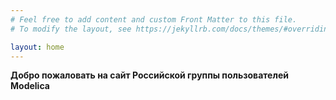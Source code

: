```yaml
---
# Feel free to add content and custom Front Matter to this file.
# To modify the layout, see https://jekyllrb.com/docs/themes/#overriding-theme-defaults

layout: home
---
```


**Добро пожаловать на сайт Российской группы пользователей Modelica**